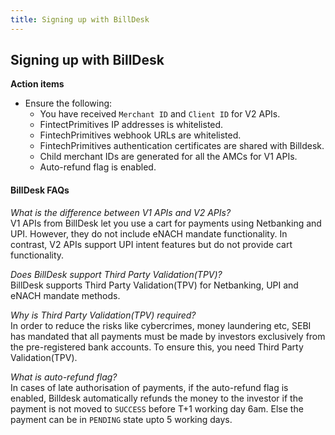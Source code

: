 ```yaml
---
title: Signing up with BillDesk
---
```

## Signing up with BillDesk

**Action items**
- Ensure the following:
    - You have received `Merchant ID` and `Client ID` for V2 APIs.
    - FintectPrimitives IP addresses is whitelisted.
    - FintechPrimitives webhook URLs are whitelisted.
    - FintechPrimitives authentication certificates are shared with Billdesk.
    - Child merchant IDs are generated for all the AMCs for V1 APIs.
    - Auto-refund flag is enabled.



#### BillDesk FAQs
*What is the difference between V1 APIs and V2 APIs?*<br>
V1 APIs from BillDesk let you use a cart for payments using Netbanking and UPI. However, they do not include eNACH mandate functionality. In contrast, V2 APIs support UPI intent features but do not provide cart functionality.

*Does BillDesk support Third Party Validation(TPV)?*<br>
BillDesk supports Third Party Validation(TPV) for Netbanking, UPI and eNACH mandate methods.

*Why is Third Party Validation(TPV) required?*<br>
In order to reduce the risks like cybercrimes, money laundering etc, SEBI has mandated that all payments must be made by investors exclusively from the pre-registered bank accounts. To ensure this, you need Third Party Validation(TPV). 

*What is auto-refund flag?*<br>
In cases of late authorisation of payments, if the auto-refund flag is enabled, Billdesk automatically refunds the money to the investor if the payment is not moved to `SUCCESS` before T+1 working day 6am. Else the payment can be in `PENDING` state upto 5 working days.

